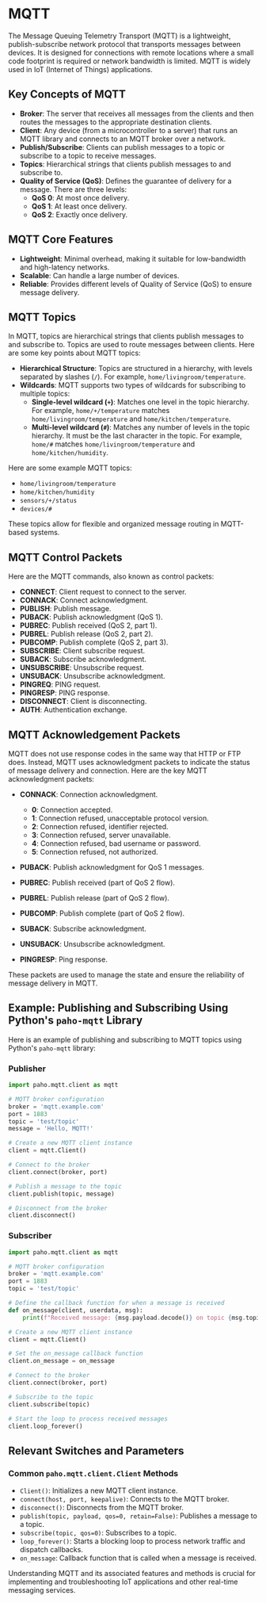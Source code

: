 # MQTT

The Message Queuing Telemetry Transport (MQTT) is a lightweight, publish-subscribe network protocol that transports messages between devices. It is designed for connections with remote locations where a small code footprint is required or network bandwidth is limited. MQTT is widely used in IoT (Internet of Things) applications.

## Key Concepts of MQTT

- **Broker**: The server that receives all messages from the clients and then routes the messages to the appropriate destination clients.
- **Client**: Any device (from a microcontroller to a server) that runs an MQTT library and connects to an MQTT broker over a network.
- **Publish/Subscribe**: Clients can publish messages to a topic or subscribe to a topic to receive messages.
- **Topics**: Hierarchical strings that clients publish messages to and subscribe to.
- **Quality of Service (QoS)**: Defines the guarantee of delivery for a message. There are three levels:
    - **QoS 0**: At most once delivery.
    - **QoS 1**: At least once delivery.
    - **QoS 2**: Exactly once delivery.

## MQTT Core Features

- **Lightweight**: Minimal overhead, making it suitable for low-bandwidth and high-latency networks.
- **Scalable**: Can handle a large number of devices.
- **Reliable**: Provides different levels of Quality of Service (QoS) to ensure message delivery.

## MQTT Topics

In MQTT, topics are hierarchical strings that clients publish messages to and subscribe to. Topics are used to route messages between clients. Here are some key points about MQTT topics:

- **Hierarchical Structure**: Topics are structured in a hierarchy, with levels separated by slashes (`/`). For example, `home/livingroom/temperature`.
- **Wildcards**: MQTT supports two types of wildcards for subscribing to multiple topics:
  - **Single-level wildcard (`+`)**: Matches one level in the topic hierarchy. For example, `home/+/temperature` matches `home/livingroom/temperature` and `home/kitchen/temperature`.
  - **Multi-level wildcard (`#`)**: Matches any number of levels in the topic hierarchy. It must be the last character in the topic. For example, `home/#` matches `home/livingroom/temperature` and `home/kitchen/humidity`.

Here are some example MQTT topics:

- `home/livingroom/temperature`
- `home/kitchen/humidity`
- `sensors/+/status`
- `devices/#`

These topics allow for flexible and organized message routing in MQTT-based systems.

## MQTT Control Packets

Here are the MQTT commands, also known as control packets:

- **CONNECT**: Client request to connect to the server.
- **CONNACK**: Connect acknowledgment.
- **PUBLISH**: Publish message.
- **PUBACK**: Publish acknowledgment (QoS 1).
- **PUBREC**: Publish received (QoS 2, part 1).
- **PUBREL**: Publish release (QoS 2, part 2).
- **PUBCOMP**: Publish complete (QoS 2, part 3).
- **SUBSCRIBE**: Client subscribe request.
- **SUBACK**: Subscribe acknowledgment.
- **UNSUBSCRIBE**: Unsubscribe request.
- **UNSUBACK**: Unsubscribe acknowledgment.
- **PINGREQ**: PING request.
- **PINGRESP**: PING response.
- **DISCONNECT**: Client is disconnecting.
- **AUTH**: Authentication exchange.

## MQTT Acknowledgement Packets

MQTT does not use response codes in the same way that HTTP or FTP does. Instead, MQTT uses acknowledgment packets to indicate the status of message delivery and connection. Here are the key MQTT acknowledgment packets:

- **CONNACK**: Connection acknowledgment.
  - **0**: Connection accepted.
  - **1**: Connection refused, unacceptable protocol version.
  - **2**: Connection refused, identifier rejected.
  - **3**: Connection refused, server unavailable.
  - **4**: Connection refused, bad username or password.
  - **5**: Connection refused, not authorized.

- **PUBACK**: Publish acknowledgment for QoS 1 messages.
- **PUBREC**: Publish received (part of QoS 2 flow).
- **PUBREL**: Publish release (part of QoS 2 flow).
- **PUBCOMP**: Publish complete (part of QoS 2 flow).
- **SUBACK**: Subscribe acknowledgment.
- **UNSUBACK**: Unsubscribe acknowledgment.
- **PINGRESP**: Ping response.

These packets are used to manage the state and ensure the reliability of message delivery in MQTT.

## Example: Publishing and Subscribing Using Python's `paho-mqtt` Library

Here is an example of publishing and subscribing to MQTT topics using Python's `paho-mqtt` library:

### Publisher

```python
import paho.mqtt.client as mqtt

# MQTT broker configuration
broker = 'mqtt.example.com'
port = 1883
topic = 'test/topic'
message = 'Hello, MQTT!'

# Create a new MQTT client instance
client = mqtt.Client()

# Connect to the broker
client.connect(broker, port)

# Publish a message to the topic
client.publish(topic, message)

# Disconnect from the broker
client.disconnect()
```

### Subscriber

```python
import paho.mqtt.client as mqtt

# MQTT broker configuration
broker = 'mqtt.example.com'
port = 1883
topic = 'test/topic'

# Define the callback function for when a message is received
def on_message(client, userdata, msg):
    print(f"Received message: {msg.payload.decode()} on topic {msg.topic}")

# Create a new MQTT client instance
client = mqtt.Client()

# Set the on_message callback function
client.on_message = on_message

# Connect to the broker
client.connect(broker, port)

# Subscribe to the topic
client.subscribe(topic)

# Start the loop to process received messages
client.loop_forever()
```

## Relevant Switches and Parameters

### Common `paho.mqtt.client.Client` Methods
- `Client()`: Initializes a new MQTT client instance.
- `connect(host, port, keepalive)`: Connects to the MQTT broker.
- `disconnect()`: Disconnects from the MQTT broker.
- `publish(topic, payload, qos=0, retain=False)`: Publishes a message to a topic.
- `subscribe(topic, qos=0)`: Subscribes to a topic.
- `loop_forever()`: Starts a blocking loop to process network traffic and dispatch callbacks.
- `on_message`: Callback function that is called when a message is received.

Understanding MQTT and its associated features and methods is crucial for implementing and troubleshooting IoT applications and other real-time messaging services.